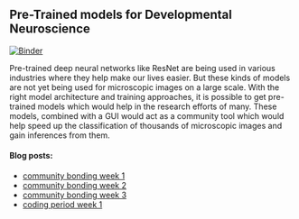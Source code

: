 ## Pre-Trained models for Developmental Neuroscience

[![Binder](https://camo.githubusercontent.com/bfeb5472ee3df9b7c63ea3b260dc0c679be90b97/68747470733a2f2f696d672e736869656c64732e696f2f62616467652f72656e6465722d6e627669657765722d6f72616e67652e7376673f636f6c6f72423d66333736323626636f6c6f72413d346434643464)](https://nbviewer.jupyter.org/github/devoworm/GSoC-2020/tree/master/Pre-trained%20Models%20(DevLearning))

Pre-trained deep neural networks like ResNet are being used in various industries where they help make our lives easier. But these kinds of models are not yet being used for microscopic images on a large scale. With the right model architecture and training approaches, it is possible to get pre-trained models which would help in the research efforts of many. These models, combined with a GUI would act as a community tool which would help speed up the classification of thousands of microscopic images and gain inferences from them.

#### Blog posts:
* [community bonding week 1](https://mayukhdeb.github.io/blog/post/gsoc-2020-may-17/)
* [community bonding week 2](https://mayukhdeb.github.io/blog/post/gsoc-2020-may-24/)
* [community bonding week 3](https://mayukhdeb.github.io/blog/post/gsoc-2020-may-31/)
* [coding period week 1](https://mayukhdeb.github.io/blog/post/gsoc-2020-june-7/)

